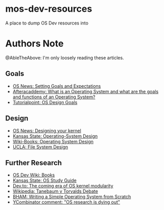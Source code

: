 # mos-dev-resources
A place to dump OS Dev resources into
# Authors Note
@AbleTheAbove: I'm only loosely reading these articles.

## Goals
- [OS News: Setting Goals and Expectations](https://www.osnews.com/story/24341/hobby-os-deving-2-setting-goals-and-expectations/)
- [Afteracaddemy: What is an Operating System and what are the goals and functions of an Operating System?](https://afteracademy.com/blog/what-is-an-operating-system-and-what-are-the-goals-and-functions-of-an-operating-system)
- [Tutorialpoint: OS Design Goals](https://www.tutorialspoint.com/operating-system-design-goals)
## Design
- [OS News: Designing your kernel](https://www.osnews.com/story/24405/hobby-os-deving-3-designing-a-kernel/)
- [Kansas State: Operating-System Design](http://faculty.salina.k-state.edu/tim/ossg/Introduction/design.html)
- [Wiki-Books: Operating System Design](https://en.wikibooks.org/wiki/Operating_System_Design)
- [UCLA: File System Design](http://web.cs.ucla.edu/classes/fall10/cs111/scribe/11a/)

## Further Research
- [OS Dev Wiki: Books](https://wiki.osdev.org/Books)
- [Kansas State: OS Study Guide](http://faculty.salina.k-state.edu/tim/ossg/index.html)
- [Dev.to: The coming era of OS kernel modularity](https://dev.to/yonkeltron/the-coming-era-of-os-kernel-modularity-5emc)
- [Wikipedia: Tanebaum v Torvalds Debate](https://en.wikipedia.org/wiki/Tanenbaum%E2%80%93Torvalds_debate)
- [BHAM: Writing a Simple Operating System from Scratch](https://www.cs.bham.ac.uk/~exr/lectures/opsys/10_11/lectures/os-dev.pdf)
- [YCombinator comment: "OS research is dying out"](https://news.ycombinator.com/item?id=19489800)
